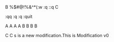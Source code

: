 B
%$#@!%&^*(:w
:q
::q
C

:qq
:q
:q
:quit

A
A
A
A
B
B
B
B

C
C
s is a new modification.This is Modification v0
